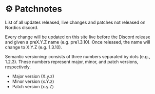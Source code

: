 # ⚙️ Patchnotes

List of all updates released, live changes and patches not released on Nordics discord.&#x20;

Every change will be updated on this site live before the Discord release and given a preX.Y.Z name (e.g. pre1.3.10). Once released, the name will change to X.Y.Z (e.g. 1.3.10).

Semantic versioning: consists of three numbers separated by dots (e.g., 1.2.3). These numbers represent major, minor, and patch versions, respectively.

* Major version (X.y.z)
* Minor version (x.Y.z)
* Patch version (x.y.Z)
